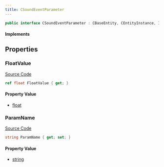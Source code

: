 ```yaml
---
title: CSoundEventParameter
---
```


```csharp
public interface CSoundEventParameter : CBaseEntity, CEntityInstance, ISchemaClass<CEntityInstance>, ISchemaClass<CBaseEntity>, ISchemaClass<CSoundEventParameter>, ISchemaField, ISchemaClass, INativeHandle
```

#### Implements

## Properties

### FloatValue

[Source Code](https://github.com/swiftly-solution/swiftlys2/blob/main/managed/src/SwiftlyS2.Generated/Schemas/Interfaces/CSoundEventParameter.cs#L19)

```csharp
ref float FloatValue { get; }
```

#### Property Value

- [float](https://learn.microsoft.com/dotnet/api/system.single)

### ParamName

[Source Code](https://github.com/swiftly-solution/swiftlys2/blob/main/managed/src/SwiftlyS2.Generated/Schemas/Interfaces/CSoundEventParameter.cs#L17)

```csharp
string ParamName { get; set; }
```

#### Property Value

- [string](https://learn.microsoft.com/dotnet/api/system.string)

